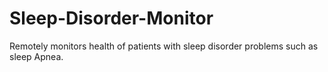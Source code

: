 # Sleep-Disorder-Monitor
Remotely monitors health of patients with sleep disorder problems such as sleep Apnea.
